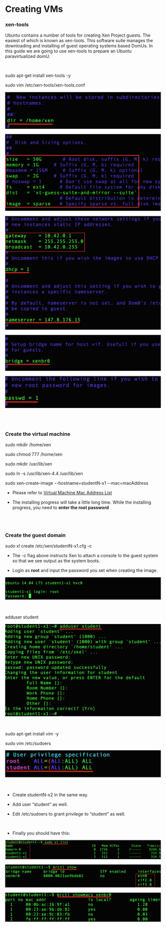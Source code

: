 # Creating VMs


### xen-tools

Ubuntu contains a number of tools for creating Xen Project guests. The easiest of which is known as xen-tools. This software suite manages the downloading and installing of guest operating systems based DomUs. In this guide we are going to use xen-tools to prepare an Ubuntu paravirtualized domU.

<br/>


sudo apt-get install xen-tools -y

sudo vim /etc/xen-tools/xen-tools.conf

![](https://raw.githubusercontent.com/congqiyuan/tutorial/master/xen_installation/10.png)

![](https://raw.githubusercontent.com/congqiyuan/tutorial/master/xen_installation/11.png)

![](https://raw.githubusercontent.com/congqiyuan/tutorial/master/xen_installation/12.png)

![](https://raw.githubusercontent.com/congqiyuan/tutorial/master/xen_installation/13.png)

![](https://raw.githubusercontent.com/congqiyuan/tutorial/master/xen_installation/14.png)

<br/>
<br/>



### Create the virtual machine

sudo mkdir /home/xen

sudo chmod 777 /home/xen

sudo mkdir /usr/lib/xen

sudo ln -s /usr/lib/xen-4.4 /usr/lib/xen

sudo xen-create-image --hostname=studentN-x1 --mac=macAddress

* Please refer to [Virtual Machine Mac Address List](https://raw.githubusercontent.com/congqiyuan/tutorial/master/virtual_machine_mac_address.txt)


* The installing progress will take a little long time. While the installing progress, you need to **enter the root password**

<br/>
<br/>



### Create the guest domain

sudo xl create /etc/xen/studentN-x1.cfg -c

* The -c flag above instructs Xen to attach a console to the guest system so that we see output as the system boots.

* Login as **root** and input the password you set when creating the image.

![](https://raw.githubusercontent.com/congqiyuan/tutorial/master/xen_installation/15.png)

<br/>


adduser student

![](https://raw.githubusercontent.com/congqiyuan/tutorial/master/xen_installation/16.png)

<br/>

sudo apt-get install vim -y

sudo vim /etc/sudoers

![](https://raw.githubusercontent.com/congqiyuan/tutorial/master/xen_installation/17.png)

<br/>



* Create studentN-x2 in the same way.

* Add user “student” as well.

* Edit /etc/sudoers to grant privilege to “student” as well.

<br/>


* Finally you should have this:

![](https://raw.githubusercontent.com/congqiyuan/tutorial/master/xen_installation/18.png)

![](https://raw.githubusercontent.com/congqiyuan/tutorial/master/xen_installation/19.png)

![](https://raw.githubusercontent.com/congqiyuan/tutorial/master/xen_installation/20.png)






